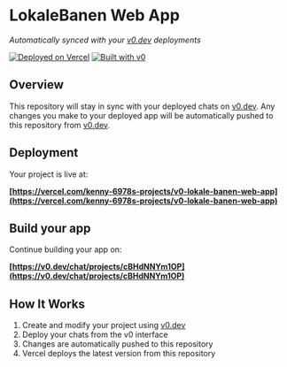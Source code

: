 # LokaleBanen Web App

*Automatically synced with your [v0.dev](https://v0.dev) deployments*

<!-- Trigger deployment -->

[![Deployed on Vercel](https://img.shields.io/badge/Deployed%20on-Vercel-black?style=for-the-badge&logo=vercel)](https://vercel.com/kenny-6978s-projects/v0-lokale-banen-web-app)
[![Built with v0](https://img.shields.io/badge/Built%20with-v0.dev-black?style=for-the-badge)](https://v0.dev/chat/projects/cBHdNNYm1OP)

## Overview

This repository will stay in sync with your deployed chats on [v0.dev](https://v0.dev).
Any changes you make to your deployed app will be automatically pushed to this repository from [v0.dev](https://v0.dev).

## Deployment

Your project is live at:

**[https://vercel.com/kenny-6978s-projects/v0-lokale-banen-web-app](https://vercel.com/kenny-6978s-projects/v0-lokale-banen-web-app)**

## Build your app

Continue building your app on:

**[https://v0.dev/chat/projects/cBHdNNYm1OP](https://v0.dev/chat/projects/cBHdNNYm1OP)**

## How It Works

1. Create and modify your project using [v0.dev](https://v0.dev)
2. Deploy your chats from the v0 interface
3. Changes are automatically pushed to this repository
4. Vercel deploys the latest version from this repository
